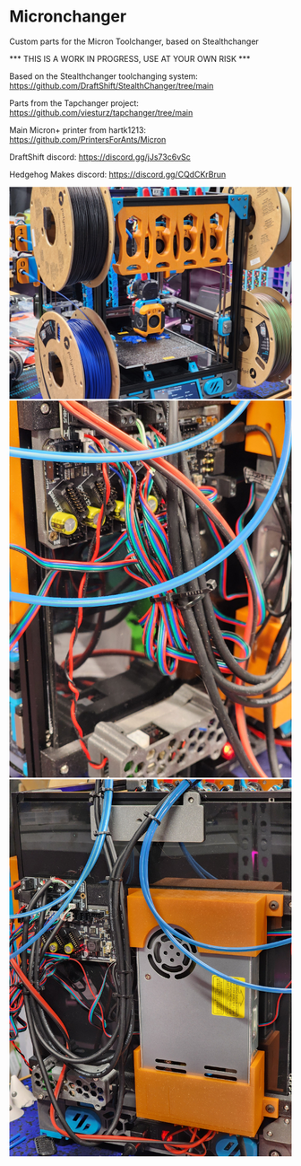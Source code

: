 # Micronchanger
Custom parts for the Micron Toolchanger, based on Stealthchanger


*** THIS IS A WORK IN PROGRESS, USE AT YOUR OWN RISK ***

Based on the Stealthchanger toolchanging system: https://github.com/DraftShift/StealthChanger/tree/main

Parts from the Tapchanger project: https://github.com/viesturz/tapchanger/tree/main

Main Micron+ printer from hartk1213: https://github.com/PrintersForAnts/Micron

DraftShift discord: https://discord.gg/jJs73c6vSc

Hedgehog Makes discord: https://discord.gg/CQdCKrBrun

![alt text](https://github.com/AverageHedgehog/Micronchanger/blob/main/Pictures/micronchanger1.jpg?raw=true)
![alt text](https://github.com/AverageHedgehog/Micronchanger/blob/main/Pictures/micronchanger2.jpg?raw=true)
![alt text](https://github.com/AverageHedgehog/Micronchanger/blob/main/Pictures/micronchanger3.jpg?raw=true)
